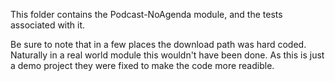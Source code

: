 This folder contains the Podcast-NoAgenda module, and the tests associated with it.

Be sure to note that in a few places the download path was hard coded. Naturally in a real world module this wouldn't have been done. As this is just a demo project they were fixed to make the code more readible. 

